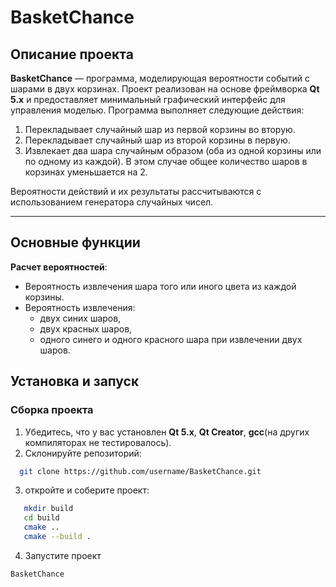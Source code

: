 # BasketChance

## Описание проекта

**BasketChance** — программа, моделирующая вероятности событий с шарами в двух корзинах. Проект реализован на основе фреймворка **Qt 5.x** и предоставляет минимальный графический интерфейс для управления моделью. Программа выполняет следующие действия:

1. Перекладывает случайный шар из первой корзины во вторую.
2. Перекладывает случайный шар из второй корзины в первую.
3. Извлекает два шара случайным образом (оба из одной корзины или по одному из каждой). В этом случае общее количество шаров в корзинах уменьшается на 2.

Вероятности действий и их результаты рассчитываются с использованием генератора случайных чисел.

---

## Основные функции

**Расчет вероятностей**:
   - Вероятность извлечения шара того или иного цвета из каждой корзины.
   - Вероятность извлечения:
     - двух синих шаров,
     - двух красных шаров,
     - одного синего и одного красного шара при извлечении двух шаров.



## Установка и запуск

### Сборка проекта
1. Убедитесь, что у вас установлен **Qt 5.x**, **Qt Creator**, **gcc**(на других компиляторах не тестировалось).
2. Склонируйте репозиторий:
```bash
  git clone https://github.com/username/BasketChance.git
```
3. откройте и соберите проект:
```bash
   mkdir build
   cd build
   cmake ..
   cmake --build .
```
4. Запустите проект
```bash
BasketChance
```
